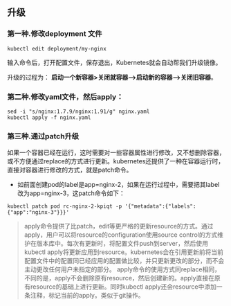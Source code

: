 ## 升级
### 第一种.修改deployment 文件
```
kubectl edit deployment/my-nginx
```
输入命令后，打开配置文件，保存退出，Kubernetes就会自动帮我们升级镜像。

升级的过程为： **启动一个新容器>关闭就容器-->启动新的容器-->关闭旧容器**。

### 第二种.修改yaml文件，然后apply：
```
sed -i "s/nginx:1.7.9/nginx:1.91/g" nginx.yaml
kubectl apply -f nginx.yaml
```

### 第三种.通过patch升级
如果一个容器已经在运行，这时需要对一些容器属性进行修改，又不想删除容器，或不方便通过replace的方式进行更新。kubernetes还提供了一种在容器运行时，直接对容器进行修改的方式，就是patch命令。 
- 如前面创建pod的label是app=nginx-2，如果在运行过程中，需要把其label改为app=nginx-3，这patch命令如下： 
```shell
kubectl patch pod rc-nginx-2-kpiqt -p '{"metadata":{"labels":{"app":"nginx-3"}}}' 
```

> apply命令提供了比patch，edit等更严格的更新resource的方式。通过apply，用户可以将resource的configuration使用source control的方式维护在版本库中。每次有更新时，将配置文件push到server，然后使用kubectl apply将更新应用到resource。kubernetes会在引用更新前将当前配置文件中的配置同已经应用的配置做比较，并只更新更改的部分，而不会主动更改任何用户未指定的部分。 
     apply命令的使用方式同replace相同，不同的是，apply不会删除原有resource，然后创建新的。apply直接在原有resource的基础上进行更新。同时kubectl apply还会resource中添加一条注释，标记当前的apply。类似于git操作。 